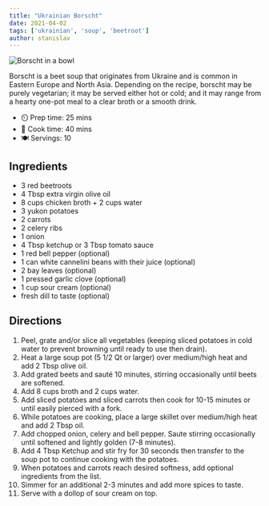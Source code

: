 ```yaml
---
title: "Ukrainian Borscht"
date: 2021-04-02
tags: ['ukrainian', 'soup', 'beetroot']
author: stanislav
---
```


![Borscht in a bowl](/pix/borscht.webp)

Borscht is a beet soup that originates from Ukraine and is common in Eastern Europe and North Asia.
Depending on the recipe, borscht may be purely vegetarian; it may be served either hot or cold; and it may range from a hearty one-pot meal to a clear broth or a smooth drink.

- ⏲️ Prep time: 25 mins
- 🍳 Cook time: 40 mins
- 🍽️ Servings: 10

## Ingredients

- 3 red beetroots
- 4 Tbsp extra virgin olive oil
- 8 cups chicken broth + 2 cups water
- 3 yukon potatoes
- 2 carrots
- 2 celery ribs
- 1 onion
- 4 Tbsp ketchup or 3 Tbsp tomato sauce
- 1 red bell pepper (optional)
- 1 can white cannelini beans with their juice (optional)
- 2 bay leaves (optional)
- 1 pressed garlic clove (optional)
- 1 cup sour cream (optional)
- fresh dill to taste (optional)

## Directions

1. Peel, grate and/or slice all vegetables (keeping sliced potatoes in cold water to prevent browning until ready to use then drain).
2. Heat a large soup pot (5 1/2 Qt or larger) over medium/high heat and add 2 Tbsp olive oil.
3. Add grated beets and sauté 10 minutes, stirring occasionally until beets are softened.
4. Add 8 cups broth and 2 cups water.
5. Add sliced potatoes and sliced carrots then cook for 10-15 minutes or until easily pierced with a fork.
6. While potatoes are cooking, place a large skillet over medium/high heat and add 2 Tbsp oil.
7. Add chopped onion, celery and bell pepper. Saute stirring occasionally until softened and lightly golden (7-8 minutes).
8. Add 4 Tbsp Ketchup and stir fry for 30 seconds then transfer to the soup pot to continue cooking with the potatoes.
9. When potatoes and carrots reach desired softness, add optional ingredients from the list.
10. Simmer for an additional 2-3 minutes and add more spices to taste.
11. Serve with a dollop of sour cream on top.
